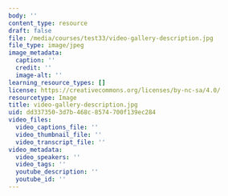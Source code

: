 ```yaml
---
body: ''
content_type: resource
draft: false
file: /media/courses/test33/video-gallery-description.jpg
file_type: image/jpeg
image_metadata:
  caption: ''
  credit: ''
  image-alt: ''
learning_resource_types: []
license: https://creativecommons.org/licenses/by-nc-sa/4.0/
resourcetype: Image
title: video-gallery-description.jpg
uid: dd337350-3d7b-468c-8574-700f139ec284
video_files:
  video_captions_file: ''
  video_thumbnail_file: ''
  video_transcript_file: ''
video_metadata:
  video_speakers: ''
  video_tags: ''
  youtube_description: ''
  youtube_id: ''
---
```

